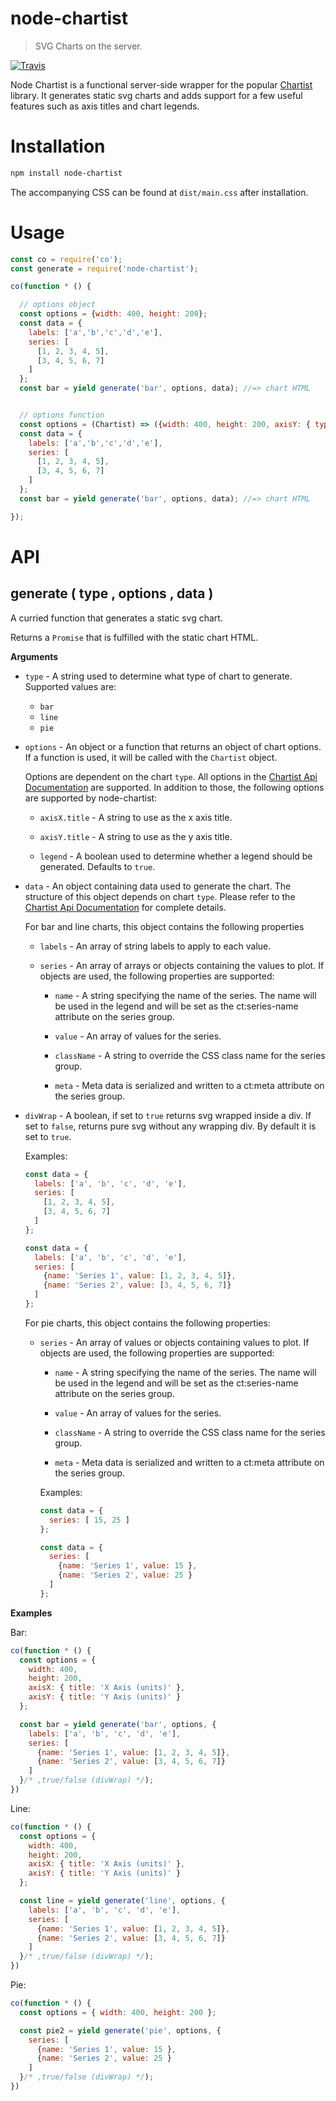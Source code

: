 # node-chartist

> SVG Charts on the server.

[![Travis](https://img.shields.io/travis/panosoft/node-chartist.svg)](https://travis-ci.org/panosoft/node-chartist)

Node Chartist is a functional server-side wrapper for the popular [Chartist](http://gionkunz.github.io/chartist-js/index.html) library. It generates static svg charts and adds support for a few useful features such as axis titles and chart legends.

# Installation

```sh
npm install node-chartist
```

The accompanying CSS can be found at `dist/main.css` after installation.

# Usage

```js
const co = require('co');
const generate = require('node-chartist');

co(function * () {

  // options object
  const options = {width: 400, height: 200};
  const data = {
    labels: ['a','b','c','d','e'],
    series: [
      [1, 2, 3, 4, 5],
      [3, 4, 5, 6, 7]
    ]
  };
  const bar = yield generate('bar', options, data); //=> chart HTML


  // options function
  const options = (Chartist) => ({width: 400, height: 200, axisY: { type: Chartist.FixedScaleAxis } });
  const data = {
    labels: ['a','b','c','d','e'],
    series: [
      [1, 2, 3, 4, 5],
      [3, 4, 5, 6, 7]
    ]
  };
  const bar = yield generate('bar', options, data); //=> chart HTML

});
```

# API

## generate ( type , options , data )

A curried function that generates a static svg chart.

Returns a `Promise` that is fulfilled with the static chart HTML.

__Arguments__

- `type` - A string used to determine what type of chart to generate. Supported values are:

  - `bar`
  - `line`
  - `pie`


- `options` - An object or a function that returns an object of chart options. If a function is used, it will be called with the `Chartist` object.

    Options are dependent on the chart `type`. All options in the [Chartist Api Documentation](http://gionkunz.github.io/chartist-js/api-documentation.html) are supported. In addition to those, the following options are supported by node-chartist:

  - `axisX.title` - A string to use as the x axis title.

  - `axisY.title` - A string to use as the y axis title.

  - `legend` - A boolean used to determine whether a legend should be generated. Defaults to `true`.


- `data` - An object containing data used to generate the chart. The structure of this object depends on chart `type`. Please refer to the [Chartist Api Documentation](http://gionkunz.github.io/chartist-js/api-documentation.html) for complete details.

  For bar and line charts, this object contains the following properties

  - `labels` - An array of string labels to apply to each value.

  - `series` - An array of arrays or objects containing the values to plot. If objects are used, the following properties are supported:

    - `name` - A string specifying the name of the series. The name will be used in the legend and will be set as the ct:series-name attribute on the series group.

    - `value` - An array of values for the series.

    - `className` - A string to override the CSS class name for the series group.

    - `meta` - Meta data is serialized and written to a ct:meta attribute on the series group.

- `divWrap` - A boolean, if set to `true` returns svg wrapped inside a div. If set to `false`, returns pure svg without any wrapping div. By default it is set to `true`.

    Examples:

    ```js
    const data = {
      labels: ['a', 'b', 'c', 'd', 'e'],
      series: [
        [1, 2, 3, 4, 5],
        [3, 4, 5, 6, 7]
      ]
    };
    ```

    ```js
    const data = {
      labels: ['a', 'b', 'c', 'd', 'e'],
      series: [
        {name: 'Series 1', value: [1, 2, 3, 4, 5]},
        {name: 'Series 2', value: [3, 4, 5, 6, 7]}
      ]
    };
    ```

  For pie charts, this object contains the following properties:

  - `series` - An array of values or objects containing values to plot. If objects are used, the following properties are supported:

    - `name` - A string specifying the name of the series. The name will be used in the legend and will be set as the ct:series-name attribute on the series group.

    - `value` - An array of values for the series.

    - `className` - A string to override the CSS class name for the series group.

    - `meta` - Meta data is serialized and written to a ct:meta attribute on the series group.

    Examples:

    ```js
    const data = {
      series: [ 15, 25 ]
    };
    ```

    ```js
    const data = {
      series: [
        {name: 'Series 1', value: 15 },
        {name: 'Series 2', value: 25 }
      ]
    };
    ```

__Examples__

Bar:

```js
co(function * () {
  const options = {
    width: 400,
    height: 200,
    axisX: { title: 'X Axis (units)' },
    axisY: { title: 'Y Axis (units)' }
  };

  const bar = yield generate('bar', options, {
    labels: ['a', 'b', 'c', 'd', 'e'],
    series: [
      {name: 'Series 1', value: [1, 2, 3, 4, 5]},
      {name: 'Series 2', value: [3, 4, 5, 6, 7]}
    ]
  }/* ,true/false (divWrap) */);
})
```

Line:

```js
co(function * () {
  const options = {
    width: 400,
    height: 200,
    axisX: { title: 'X Axis (units)' },
    axisY: { title: 'Y Axis (units)' }
  };

  const line = yield generate('line', options, {
    labels: ['a', 'b', 'c', 'd', 'e'],
    series: [
      {name: 'Series 1', value: [1, 2, 3, 4, 5]},
      {name: 'Series 2', value: [3, 4, 5, 6, 7]}
    ]
  }/* ,true/false (divWrap) */);
})
```

Pie:

```js
co(function * () {
  const options = { width: 400, height: 200 };

  const pie2 = yield generate('pie', options, {
    series: [
      {name: 'Series 1', value: 15 },
      {name: 'Series 2', value: 25 }
    ]
  }/* ,true/false (divWrap) */);
})
```
